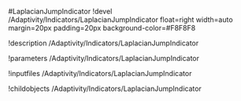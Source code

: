 <!-- MOOSE Object Documentation Stub: Remove this when content is added. -->
#LaplacianJumpIndicator
!devel /Adaptivity/Indicators/LaplacianJumpIndicator float=right width=auto margin=20px padding=20px background-color=#F8F8F8

!description /Adaptivity/Indicators/LaplacianJumpIndicator

!parameters /Adaptivity/Indicators/LaplacianJumpIndicator

!inputfiles /Adaptivity/Indicators/LaplacianJumpIndicator

!childobjects /Adaptivity/Indicators/LaplacianJumpIndicator
